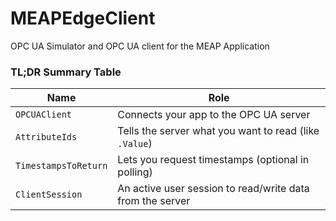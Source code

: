 # MEAPEdgeClient
 OPC UA Simulator and OPC UA client for the MEAP Application 
 
### TL;DR Summary Table

| Name               | Role                                                                 |
|--------------------|----------------------------------------------------------------------|
| `OPCUAClient`      | Connects your app to the OPC UA server                               |
| `AttributeIds`     | Tells the server what you want to read (like `.Value`)               |
| `TimestampsToReturn` | Lets you request timestamps (optional in polling)                    |
| `ClientSession`    | An active user session to read/write data from the server            |
